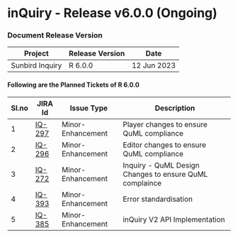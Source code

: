 # inQuiry - Release v6.0.0 (Ongoing)

### Document Release Version

| Project         | Release Version | Date        |
| --------------- | --------------- | ----------- |
| Sunbird Inquiry | R 6.0.0         | 12 Jun 2023 |

#### Following are the Planned Tickets of R 6.0.0

| Sl.no | JIRA Id                                                       | Issue Type        | Description                                             |
| ----- | ------------------------------------------------------------- | ----------------- | ------------------------------------------------------- |
| 1     | [IQ-297](https://project-sunbird.atlassian.net/browse/IQ-297) | Minor-Enhancement | Player changes to ensure QuML compliance                |
| 2     | [IQ-296](https://project-sunbird.atlassian.net/browse/IQ-296) | Minor-Enhancement | Editor changes to ensure QuML compliance                |
| 3     | [IQ-272](https://project-sunbird.atlassian.net/browse/IQ-272) | Minor-Enhancement | Inquiry - QuML Design Changes to ensure QuML complaince |
| 4     | [IQ-393](https://project-sunbird.atlassian.net/browse/IQ-393) | Minor-Enhancement | Error standardisation                                   |
| 5     | [IQ-385](https://project-sunbird.atlassian.net/browse/IQ-385) | Minor-Enhancement | inQuiry V2 API Implementation                           |
